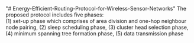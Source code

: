 "# Energy-Efficient-Routing-Protocol-for-Wireless-Sensor-Networks" 
The proposed protocol includes five phases:  
(1) set-up phase which comprises of area division and one-hop neighbour node pairing, 
(2) sleep scheduling phase,
(3) cluster head selection phase, 
(4) minimum spanning tree formation phase,
(5) data transmission phase
